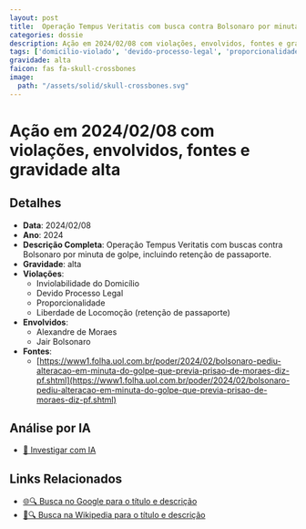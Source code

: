 ```yaml
---
layout: post
title:  Operação Tempus Veritatis com busca contra Bolsonaro por minuta do golpe
categories: dossie
description: Ação em 2024/02/08 com violações, envolvidos, fontes e gravidade alta
tags: ['domicilio-violado', 'devido-processo-legal', 'proporcionalidade', 'liberdade-de-locomocao-retencao-de-passaporte', 'alexandre-de-moraes', 'jair-bolsonaro', 'gravidade-alta']
gravidade: alta
faicon: fas fa-skull-crossbones
image:
  path: "/assets/solid/skull-crossbones.svg"
---
```


# Ação em 2024/02/08 com violações, envolvidos, fontes e gravidade alta

## Detalhes
- **Data**: 2024/02/08
- **Ano**: 2024
- **Descrição Completa**: Operação Tempus Veritatis com buscas contra Bolsonaro por minuta de golpe, incluindo retenção de passaporte.
- **Gravidade**: alta <i class="fas fa-skull-crossbones fa-2x"></i>
- **Violações**:
  - Inviolabilidade do Domicílio
  - Devido Processo Legal
  - Proporcionalidade
  - Liberdade de Locomoção (retenção de passaporte)
- **Envolvidos**:
  - Alexandre de Moraes
  - Jair Bolsonaro
- **Fontes**:
  - [https://www1.folha.uol.com.br/poder/2024/02/bolsonaro-pediu-alteracao-em-minuta-do-golpe-que-previa-prisao-de-moraes-diz-pf.shtml](https://www1.folha.uol.com.br/poder/2024/02/bolsonaro-pediu-alteracao-em-minuta-do-golpe-que-previa-prisao-de-moraes-diz-pf.shtml)

## Análise por IA
- [🤖 Investigar com IA](https://www.perplexity.ai/search?q=%22Alexandre%20de%20Moraes%22%20Opera%C3%A7%C3%A3o%20Tempus%20Veritatis%20com%20busca%20contra%20Bolsonaro%20por%20minuta%20do%20golpe%20Opera%C3%A7%C3%A3o%20Tempus%20Veritatis%20com%20buscas%20contra%20Bolsonaro%20por%20minuta%20de%20golpe%2C%20incluindo%20reten%C3%A7%C3%A3o%20de%20passaporte.%20Inviolabilidade%20do%20Domic%C3%ADlio%20Devido%20Processo%20Legal%20Proporcionalidade%20Liberdade%20de%20Locomo%C3%A7%C3%A3o%20%28reten%C3%A7%C3%A3o%20de%20passaporte%29%202024%20gravidade%20alta)

## Links Relacionados
- [🌐🔍 Busca no Google para o título e descrição](https://www.google.com/search?q=%22Alexandre%20de%20Moraes%22%20Opera%C3%A7%C3%A3o%20Tempus%20Veritatis%20com%20busca%20contra%20Bolsonaro%20por%20minuta%20do%20golpe%20Opera%C3%A7%C3%A3o%20Tempus%20Veritatis%20com%20buscas%20contra%20Bolsonaro%20por%20minuta%20de%20golpe%2C%20incluindo%20reten%C3%A7%C3%A3o%20de%20passaporte.%20Inviolabilidade%20do%20Domic%C3%ADlio%20Devido%20Processo%20Legal%20Proporcionalidade%20Liberdade%20de%20Locomo%C3%A7%C3%A3o%20%28reten%C3%A7%C3%A3o%20de%20passaporte%29%202024%20gravidade%20alta)
- [📖🔍 Busca na Wikipedia para o título e descrição](https://pt.wikipedia.org/w/index.php?search=%22Alexandre%20de%20Moraes%22%20Opera%C3%A7%C3%A3o%20Tempus%20Veritatis%20com%20busca%20contra%20Bolsonaro%20por%20minuta%20do%20golpe%20Opera%C3%A7%C3%A3o%20Tempus%20Veritatis%20com%20buscas%20contra%20Bolsonaro%20por%20minuta%20de%20golpe%2C%20incluindo%20reten%C3%A7%C3%A3o%20de%20passaporte.%20Inviolabilidade%20do%20Domic%C3%ADlio%20Devido%20Processo%20Legal%20Proporcionalidade%20Liberdade%20de%20Locomo%C3%A7%C3%A3o%20%28reten%C3%A7%C3%A3o%20de%20passaporte%29%202024%20gravidade%20alta)

